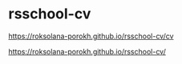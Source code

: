 # rsschool-cv
https://roksolana-porokh.github.io/rsschool-cv/cv

https://roksolana-porokh.github.io/rsschool-cv/